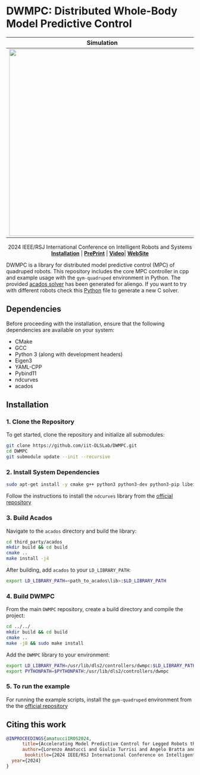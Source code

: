 # DWMPC: Distributed Whole-Body Model Predictive Control


| Simulation | Real Robot |
| -------- | ------- |
|  <img src="https://github.com/user-attachments/assets/c30d86dd-8e0e-4435-b616-f7bda4525031" width=500>  | <img src="https://github.com/user-attachments/assets/e0dce684-cff3-4c65-8560-a1e0806ad6a3" width=500> |

<div align="center">
  2024 IEEE/RSJ International Conference on Intelligent Robots and Systems
</div>

<div align="center">
  <a href="#Installation"><b>Installation</b></a> |
  <a href="https://arxiv.org/abs/2403.11742v3"><b>PrePrint</b></a> |
  <a href=https://www.youtube.com/watch?v=Yar4W-Vlh2A><b>Video</b></a>|
  <a href=https://sites.google.com/view/dwmpc/home><b>WebSite</b></a>
  
</div>

DWMPC is a library for distributed model predictive control (MPC) of quadruped robots. This repository includes the core MPC controller in cpp and example usage with the `gym-quadruped` environment in Python. The provided [acados solver](c_generated_code) has been generated for aliengo. If you want to try with different robots check this [Python](script/generate_ocp.py) file to generate a new C solver.


## Dependencies
Before proceeding with the installation, ensure that the following dependencies are available on your system:

- CMake
- GCC
- Python 3 (along with development headers)
- Eigen3
- YAML-CPP
- Pybind11
- ndcurves
- acados

## Installation 

### 1. Clone the Repository
To get started, clone the repository and initialize all submodules:
```bash
git clone https://github.com/iit-DLSLab/DWMPC.git
cd DWMPC
git submodule update --init --recursive
```
### 2. Install System Dependencies
```bash
sudo apt-get install -y cmake g++ python3 python3-dev python3-pip libeigen3-dev libyaml-cpp-dev pybind11-dev
```
Follow the instructions to install the `ndcurves` library from the [official repository](https://github.com/loco-3d/ndcurves)

### 3. Build Acados
Navigate to the `acados` directory and build the library:
```bash
cd third_party/acados
mkdir build && cd build
cmake ..
make install -j4
```
After building, add `acados` to your `LD_LIBRARY_PATH`:
```bash
export LD_LIBRARY_PATH=<path_to_acados\lib>:$LD_LIBRARY_PATH
```
### 4. Build DWMPC
From the main `DWMPC` repository, create a build directory and compile the project:
```bash
cd ../../
mkdir build && cd build
cmake ..
make -j8 && sudo make install
```
Add the `DWMPC` library to your environment:
```bash
export LD_LIBRARY_PATH=/usr/lib/dls2/controllers/dwmpc:$LD_LIBRARY_PATH
export PYTHONPATH=$PYTHONPATH:/usr/lib/dls2/controllers/dwmpc
```
### 5. To run the example
For running the example scripts, install the `gym-quadruped` environment from the the [official repository](https://github.com/iit-DLSLab/gym-quadruped)

## Citing this work

```bibtex
@INPROCEEDINGS{amatucciIROS2024,
      title={Accelerating Model Predictive Control for Legged Robots through Distributed Optimization}, 
      author={Lorenzo Amatucci and Giulio Turrisi and Angelo Bratta and Victor Barasuol and Claudio Semini},
       booktitle={2024 IEEE/RSJ International Conference on Intelligent Robots and Systems (IROS)},
  year={2024}
}
```

